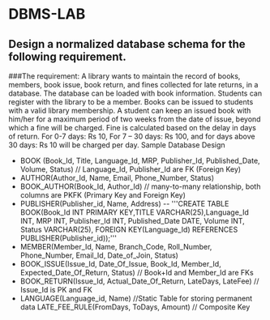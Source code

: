 # DBMS-LAB
## Design a normalized database schema for the following requirement.
###The requirement:
A library wants to maintain the record of books, members, book issue, book
return, and fines collected for late returns, in a database. The database can be loaded with book
information. Students can register with the library to be a member. Books can be issued to
students with a valid library membership. A student can keep an issued book with him/her for a
maximum period of two weeks from the date of issue, beyond which a fine will be charged. Fine
is calculated based on the delay in days of return. For 0-7 days: Rs 10, For 7 – 30 days: Rs 100,
and for days above 30 days: Rs 10 will be charged per day.
Sample Database Design

- BOOK (Book_Id, Title, Language_Id, MRP, Publisher_Id, Published_Date, Volume, Status) //
Language_Id, Publisher_Id are FK (Foreign Key)
- AUTHOR(Author_Id, Name, Email, Phone_Number, Status)
- BOOK_AUTHOR(Book_Id, Author_Id) // many-to-many relationship, both columns are PKFK
(Primary Key and Foreign Key)
- PUBLISHER(Publisher_id, Name, Address)
-- '''CREATE TABLE BOOK(Book_Id INT PRIMARY KEY,TITLE VARCHAR(25),Language_Id INT, MRP INT, Publisher_Id INT, Published_Date DATE, Volume INT, Status VARCHAR(25), FOREIGN KEY(Language_Id) REFERENCES PUBLISHER(Publisher_id));'''
- MEMBER(Member_Id, Name, Branch_Code, Roll_Number, Phone_Number, Email_Id,
Date_of_Join, Status)
- BOOK_ISSUE(Issue_Id, Date_Of_Issue, Book_Id, Member_Id, Expected_Date_Of_Return,
Status) // Book+Id and Member_Id are FKs
- BOOK_RETURN(Issue_Id, Actual_Date_Of_Return, LateDays, LateFee) // Issue_Id is PK and
FK
- LANGUAGE(Language_id, Name) //Static Table for storing permanent data
LATE_FEE_RULE(FromDays, ToDays, Amount) // Composite Key 
